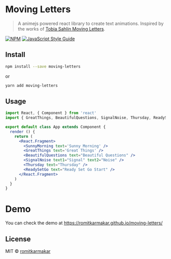 # Moving Letters

> A animejs powered react library to create text animations.
Inspired by the works of [Tobia Sahlin Moving Letters](https://tobiasahlin.com/moving-letters/).

[![NPM](https://img.shields.io/npm/v/moving-letters.svg)](https://www.npmjs.com/package/moving-letters) [![JavaScript Style Guide](https://img.shields.io/badge/code_style-standard-brightgreen.svg)](https://standardjs.com)

## Install

```bash
npm install --save moving-letters
```
or
```bash
yarn add moving-letters
```

## Usage

```jsx
import React, { Component } from 'react'
import { GreatThings, BeautifulQuestions, SignalNoise, Thursday, ReadySetGo, SunnyMorning } from 'moving-letters'

export default class App extends Component {
  render () {
    return (
      <React.Fragment>
        <SunnyMorning text='Sunny Morning' />
        <GreatThings text='Great Things' />
        <BeautifulQuestions text="Beautiful Questions" />
        <SignalNoise text1="Signal" text2="Noise" />
        <Thursday text="Thursday" />
        <ReadySetGo text="Ready Set Go Start" />
      </React.Fragment>
    )
  }
}
```

# Demo

You can check the demo at https://romitkarmakar.github.io/moving-letters/

## License

MIT © [romitkarmakar](https://github.com/romitkarmakar)
